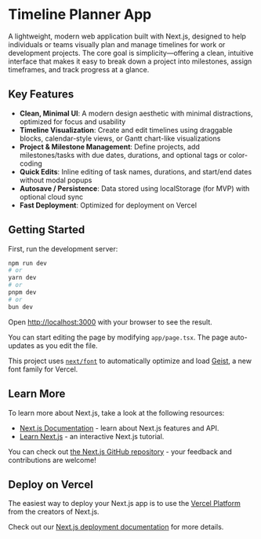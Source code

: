 # Timeline Planner App

A lightweight, modern web application built with Next.js, designed to help individuals or teams visually plan and manage timelines for work or development projects. The core goal is simplicity—offering a clean, intuitive interface that makes it easy to break down a project into milestones, assign timeframes, and track progress at a glance.

## Key Features

- **Clean, Minimal UI**: A modern design aesthetic with minimal distractions, optimized for focus and usability
- **Timeline Visualization**: Create and edit timelines using draggable blocks, calendar-style views, or Gantt chart-like visualizations
- **Project & Milestone Management**: Define projects, add milestones/tasks with due dates, durations, and optional tags or color-coding
- **Quick Edits**: Inline editing of task names, durations, and start/end dates without modal popups
- **Autosave / Persistence**: Data stored using localStorage (for MVP) with optional cloud sync
- **Fast Deployment**: Optimized for deployment on Vercel

## Getting Started

First, run the development server:

```bash
npm run dev
# or
yarn dev
# or
pnpm dev
# or
bun dev
```

Open [http://localhost:3000](http://localhost:3000) with your browser to see the result.

You can start editing the page by modifying `app/page.tsx`. The page auto-updates as you edit the file.

This project uses [`next/font`](https://nextjs.org/docs/app/building-your-application/optimizing/fonts) to automatically optimize and load [Geist](https://vercel.com/font), a new font family for Vercel.

## Learn More

To learn more about Next.js, take a look at the following resources:

- [Next.js Documentation](https://nextjs.org/docs) - learn about Next.js features and API.
- [Learn Next.js](https://nextjs.org/learn) - an interactive Next.js tutorial.

You can check out [the Next.js GitHub repository](https://github.com/vercel/next.js) - your feedback and contributions are welcome!

## Deploy on Vercel

The easiest way to deploy your Next.js app is to use the [Vercel Platform](https://vercel.com/new?utm_medium=default-template&filter=next.js&utm_source=create-next-app&utm_campaign=create-next-app-readme) from the creators of Next.js.

Check out our [Next.js deployment documentation](https://nextjs.org/docs/app/building-your-application/deploying) for more details.
